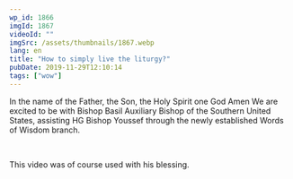 ```yaml
---
wp_id: 1866
imgId: 1867
videoId: ""
imgSrc: /assets/thumbnails/1867.webp
lang: en
title: "How to simply live the liturgy?"
pubDate: 2019-11-29T12:10:14
tags: ["wow"]
---
```


<p>In the name of the Father, the Son, the Holy Spirit one God Amen We are excited to be with Bishop Basil Auxiliary Bishop of the Southern United States, assisting HG Bishop Youssef through the newly established Words of Wisdom branch.</p>
<p>&nbsp;</p>
<p>This video was of course used with his blessing.</p>
